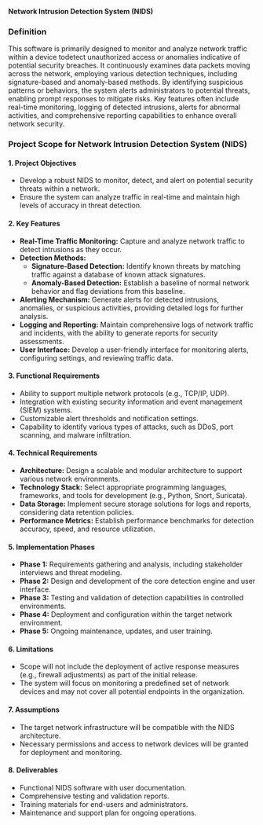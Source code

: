 **Network Intrusion Detection System (NIDS)**

### Definition
This software is primarily designed to monitor and analyze network traffic within a device todetect unauthorized access or anomalies
indicative of potential security breaches. It continuously examines data packets moving across the network, employing various detection
techniques, including signature-based and anomaly-based methods. By identifying suspicious patterns or behaviors, the system alerts 
administrators to potential threats, enabling prompt responses to mitigate risks. Key features often include real-time monitoring,
logging of detected intrusions, alerts for abnormal activities, and comprehensive reporting capabilities to enhance overall network 
security.

### Project Scope for Network Intrusion Detection System (NIDS)
#### 1. **Project Objectives**
   - Develop a robust NIDS to monitor, detect, and alert on potential security threats within a network.
   - Ensure the system can analyze traffic in real-time and maintain high levels of accuracy in threat detection.

#### 2. **Key Features**
   - **Real-Time Traffic Monitoring:** Capture and analyze network traffic to detect intrusions as they occur.
   - **Detection Methods:**
     - **Signature-Based Detection:** Identify known threats by matching traffic against a database of known attack signatures.
     - **Anomaly-Based Detection:** Establish a baseline of normal network behavior and flag deviations from this baseline.
   - **Alerting Mechanism:** Generate alerts for detected intrusions, anomalies, or suspicious activities, providing detailed logs for further analysis.
   - **Logging and Reporting:** Maintain comprehensive logs of network traffic and incidents, with the ability to generate reports for security assessments.
   - **User Interface:** Develop a user-friendly interface for monitoring alerts, configuring settings, and reviewing traffic data.

#### 3. **Functional Requirements**
   - Ability to support multiple network protocols (e.g., TCP/IP, UDP).
   - Integration with existing security information and event management (SIEM) systems.
   - Customizable alert thresholds and notification settings.
   - Capability to identify various types of attacks, such as DDoS, port scanning, and malware infiltration.

#### 4. **Technical Requirements**
   - **Architecture:** Design a scalable and modular architecture to support various network environments.
   - **Technology Stack:** Select appropriate programming languages, frameworks, and tools for development (e.g., Python, Snort, Suricata).
   - **Data Storage:** Implement secure storage solutions for logs and reports, considering data retention policies.
   - **Performance Metrics:** Establish performance benchmarks for detection accuracy, speed, and resource utilization.

#### 5. **Implementation Phases**
   - **Phase 1:** Requirements gathering and analysis, including stakeholder interviews and threat modeling.
   - **Phase 2:** Design and development of the core detection engine and user interface.
   - **Phase 3:** Testing and validation of detection capabilities in controlled environments.
   - **Phase 4:** Deployment and configuration within the target network environment.
   - **Phase 5:** Ongoing maintenance, updates, and user training.

#### 6. **Limitations**
   - Scope will not include the deployment of active response measures (e.g., firewall adjustments) as part of the initial release.
   - The system will focus on monitoring a predefined set of network devices and may not cover all potential endpoints in the organization.

#### 7. **Assumptions**
   - The target network infrastructure will be compatible with the NIDS architecture.
   - Necessary permissions and access to network devices will be granted for deployment and monitoring.

#### 8. **Deliverables**
   - Functional NIDS software with user documentation.
   - Comprehensive testing and validation reports.
   - Training materials for end-users and administrators.
   - Maintenance and support plan for ongoing operations.
